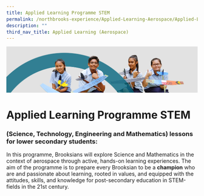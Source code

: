 ```yaml
---
title: Applied Learning Programme STEM
permalink: /northbrooks-experience/Applied-Learning-Aerospace/Applied-Learning-Programme-STEM/
description: ""
third_nav_title: Applied Learning (Aerospace)
---
```

![](/images/northbrooks%20experience.jpg)

Applied Learning Programme STEM
===============================


### (Science, Technology, Engineering and Mathematics) lessons for lower secondary students:

In this programme, Brooksians will explore Science and Mathematics in the context of aerospace through active, hands-on learning experiences. The aim of the programme is to prepare every Brooksian to be a <b>champion</b> who are and passionate about learning, rooted in values, and equipped with the attitudes, skills, and knowledge for post-secondary education in STEM-fields in the 21st century.

